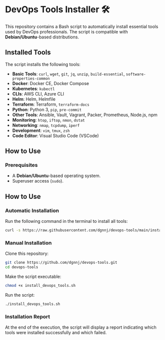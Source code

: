 # DevOps Tools Installer 🛠️

This repository contains a Bash script to automatically install essential tools used by DevOps professionals. The script is compatible with **Debian/Ubuntu**-based distributions.

## Installed Tools

The script installs the following tools:

- **Basic Tools**: `curl`, `wget`, `git`, `jq`, `unzip`, `build-essential`, `software-properties-common`
- **Docker**: Docker CE, Docker Compose
- **Kubernetes**: `kubectl`
- **CLIs**: AWS CLI, Azure CLI
- **Helm**: Helm, Helmfile
- **Terraform**: Terraform, `terraform-docs`
- **Python**: Python 3, `pip`, `pre-commit`
- **Other Tools**: Ansible, Vault, Vagrant, Packer, Prometheus, Node.js, npm
- **Monitoring**: `htop`, `iftop`, `nmon`, `dstat`
- **Networking**: `nmap`, `tcpdump`, `iperf`
- **Development**: `vim`, `tmux`, `zsh`
- **Code Editor**: Visual Studio Code (VSCode)

## How to Use

### Prerequisites

- A **Debian/Ubuntu**-based operating system.
- Superuser access (`sudo`).

## How to Use

### Automatic Installation

Run the following command in the terminal to install all tools:
```bash
curl -s https://raw.githubusercontent.com/dgnnj/devops-tools/main/install_devops_tools.sh | bash
```

### Manual Installation

Clone this repository:
```bash
git clone https://github.com/dgnnj/devops-tools.git
cd devops-tools
```
Make the script executable:
```bash
chmod +x install_devops_tools.sh
```

Run the script:
```bash
./install_devops_tools.sh
```

### Installation Report
At the end of the execution, the script will display a report indicating which tools were installed successfully and which failed.